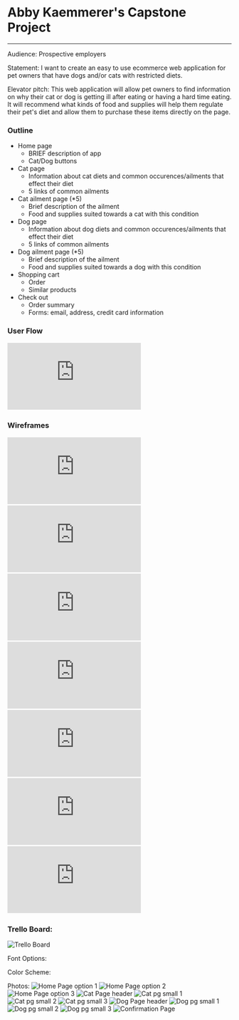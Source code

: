 # Abby Kaemmerer's Capstone Project
----------------------------------

Audience: Prospective employers

Statement: I want to create an easy to use ecommerce web application for pet owners that have dogs and/or cats with restricted diets.

Elevator pitch: This web application will allow pet owners to find information on why their cat or dog is getting ill after eating or having a hard time eating. It will recommend what kinds of food and supplies will help them regulate their pet's diet and allow them to purchase these items directly on the page.

### Outline
* Home page
    * BRIEF description of app
    * Cat/Dog buttons
* Cat page
    * Information about cat diets and common occurences/ailments that effect their diet
    * 5 links of common ailments
* Cat ailment page (*5)
    * Brief description of the ailment
    * Food and supplies suited towards a cat with this condition
* Dog page
    * Information about dog diets and common occurences/ailments that effect their diet
    * 5 links of common ailments
* Dog ailment page (*5)
    * Brief description of the ailment
    * Food and supplies suited towards a dog with this condition
* Shopping cart
    * Order
    * Similar products
* Check out
    * Order summary
    * Forms: email, address, credit card information

### User Flow
![User Flow](https://github.com/abbykaemmerer/capstone/blob/master/docs/UserFlow.capstone.pdf)
### Wireframes
![Home Page](https://github.com/abbykaemmerer/capstone/blob/master/docs/Title.capstone.pdf)
![Cat Page](https://github.com/abbykaemmerer/capstone/blob/master/docs/CatPage.capstone.pdf)
![Cat Ail](https://github.com/abbykaemmerer/capstone/blob/master/docs/CatAil.capstone.pdf)
![Dog Page](https://github.com/abbykaemmerer/capstone/blob/master/docs/DogPage.capstone.pdf)
![Dog Ail](https://github.com/abbykaemmerer/capstone/blob/master/docs/DogAil.capstone.pdf)
![Cart](https://github.com/abbykaemmerer/capstone/blob/master/docs/Cart.capstone.pdf)
![Check Out](https://github.com/abbykaemmerer/capstone/blob/master/docs/CheckOut.capstone.pdf)

### Trello Board:
![Trello Board](https://trello.com/b/sXJ8lWDO/capstone)

Font Options:

Color Scheme:

Photos:
![Home Page option 1](https://unsplash.com/photos/6VQlKJp2vpo)
![Home Page option 2](https://unsplash.com/photos/9gz3wfHr65U)
![Home Page option 3](https://unsplash.com/photos/dD75iU5UAU4)
![Cat Page header](https://unsplash.com/photos/gKXKBY-C-Dk)
![Cat pg small 1](https://unsplash.com/photos/UTVfyq6ZlBU)
![Cat pg small 2](https://unsplash.com/photos/z6NZYyTjEd0)
![Cat pg small 3](https://unsplash.com/photos/CKsDMYPDgCs)
![Dog Page header](https://github.com/abbykaemmerer/capstone/blob/master/docs/DogHeadPg.jpeg)
![Dog pg small 1](https://unsplash.com/photos/75ona6X6_PI)
![Dog pg small 2](https://unsplash.com/photos/dqlL-ZMjedo)
![Dog pg small 3](https://unsplash.com/photos/MUs5nKdY-gc)
![Confirmation Page](https://unsplash.com/photos/D1wiHCovGJ0)
